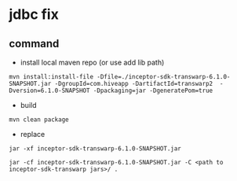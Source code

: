 # jdbc fix


## command

* install local  maven  repo (or use add lib path)

```shell
mvn install:install-file -Dfile=./inceptor-sdk-transwarp-6.1.0-SNAPSHOT.jar -DgroupId=com.hiveapp -DartifactId=transwarp2  -Dversion=6.1.0-SNAPSHOT -Dpackaging=jar -DgeneratePom=true 
```

* build

```shell
mvn clean package
```

* replace

```shell
jar -xf inceptor-sdk-transwarp-6.1.0-SNAPSHOT.jar

jar -cf inceptor-sdk-transwarp-6.1.0-SNAPSHOT.jar -C <path to inceptor-sdk-transwarp jars>/ .
```